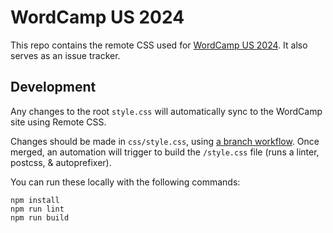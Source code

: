 # WordCamp US 2024

This repo contains the remote CSS used for [WordCamp US 2024](https://us.wordcamp.org/2024/). It also serves as an issue tracker.

## Development

Any changes to the root `style.css` will automatically sync to the WordCamp site using Remote CSS.

Changes should be made in `css/style.css`, using [a branch workflow](https://docs.github.com/en/get-started/using-github/github-flow). Once merged, an automation will trigger to build the `/style.css` file (runs a linter, postcss, & autoprefixer).

You can run these locally with the following commands:

```
npm install
npm run lint
npm run build
```
